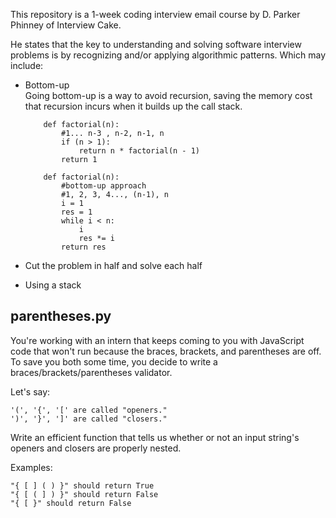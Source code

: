 This repository is a 1-week coding interview email course by D. Parker Phinney of Interview Cake.

He states that the key to understanding and solving software interview problems is by recognizing and/or applying algorithmic patterns. Which may include:  
  
* Bottom-up  
    Going bottom-up is a way to avoid recursion, saving the memory cost that recursion incurs when it builds up the call stack.
    ```
        def factorial(n):
            #1... n-3 , n-2, n-1, n
            if (n > 1):
                return n * factorial(n - 1)
            return 1

        def factorial(n):
            #bottom-up approach
            #1, 2, 3, 4..., (n-1), n
            i = 1
            res = 1
            while i < n:
                i 
                res *= i
            return res
    ```

* Cut the problem in half and solve each half  
* Using a stack  

## parentheses.py 

You're working with an intern that keeps coming to you with JavaScript code that won't run because the braces, brackets, and parentheses are off. To save you both some time, you decide to write a braces/brackets/parentheses validator.

Let's say:

    '(', '{', '[' are called "openers."
    ')', '}', ']' are called "closers."

Write an efficient function that tells us whether or not an input string's openers and closers are properly nested.

Examples:

    "{ [ ] ( ) }" should return True
    "{ [ ( ] ) }" should return False
    "{ [ }" should return False

